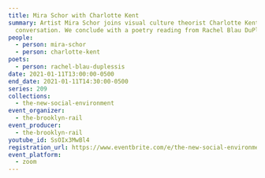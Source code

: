 ```yaml
---
title: Mira Schor with Charlotte Kent
summary: Artist Mira Schor joins visual culture theorist Charlotte Kent for a
  conversation. We conclude with a poetry reading from Rachel Blau DuPlessis.
people:
  - person: mira-schor
  - person: charlotte-kent
poets:
  - person: rachel-blau-duplessis
date: 2021-01-11T13:00:00-0500
end_date: 2021-01-11T14:30:00-0500
series: 209
collections:
  - the-new-social-environment
event_organizer:
  - the-brooklyn-rail
event_producer:
  - the-brooklyn-rail
youtube_id: SsOIx3MwBl4
registration_url: https://www.eventbrite.com/e/the-new-social-environment-209-mira-schor-with-charlotte-kent-tickets-135731985021
event_platform:
  - zoom
---
```

